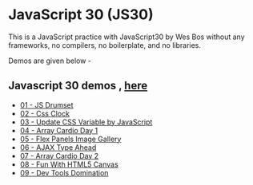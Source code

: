# JavaScript 30 (JS30)

This is a JavaScript practice with JavaScript30 by Wes Bos
without any frameworks,
no compilers, no boilerplate, and no libraries.

Demos are given below -

## Javascript 30 demos , [here](https://github.com/shamgurav96/JS30/)

-   [01 - JS Drumset](https://shamgurav96.github.io/JS30/01-JS-Drumset/index.html)
-   [02 - Css Clock](https://shamgurav96.github.io/JS30/02-JS-Css-Clock/index.html)
-   [03 - Update CSS Variable by JavaScript](https://shamgurav96.github.io/JS30/03-JS-CssVariable/index.html)
-   [04 - Array Cardio Day 1](https://shamgurav96.github.io/JS30/04-JS-Array%20Cardio%20Day%201/index.html)
-   [05 - Flex Panels Image Gallery](https://shamgurav96.github.io/JS30/05-JS-Flex%20Panels%20Image%20Gallery/index.html)
-   [06 - AJAX Type Ahead](https://shamgurav96.github.io/JS30/06-JS-AJAX-Type-Ahead/index.html)
-   [07 - Array Cardio Day 2](https://shamgurav96.github.io/JS30/07-JS-Array-Cardio-Day-2/index.html)
-   [08 - Fun With HTML5 Canvas](https://shamgurav96.github.io/JS30/08-JS-Fun-With-HTML5-Canvas/index.html)
-   [09 - Dev Tools Domination](https://shamgurav96.github.io/JS30/09-Dev-Tools-Domination/index.html)